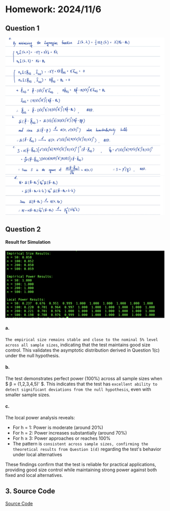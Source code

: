 <script type="text/javascript" src="http://cdn.mathjax.org/mathjax/latest/MathJax.js?config=TeX-AMS-MML_HTMLorMML"></script> <script type="text/x-mathjax-config"> MathJax.Hub.Config({ tex2jax: {inlineMath: [['$', '$']]}, messageStyle: "none" }); </script>

# Homework: 2024/11/6
## Question 1
<img src="./img/1-1.jpg" width="500" alt="Answer of 1-a">
<img src="./img/1-2.jpg" width="500" alt="Answer of 1-b">
<img src="./img/1-3.jpg" width="500" alt="Answer of 1-c">
<img src="./img/1-4.jpg" width="500" alt="Answer of 1-d">

<div style="page-break-after: always;"></div>

## Question 2
#### Result for Simulation
<img src="./img/result.png" width="500" alt="Result of Simulation">

#### a. 
`The empirical size remains stable and close to the nominal 5% level across all sample sizes`, indicating that the test maintains good size control. This validates the asymptotic distribution derived in Question 1(c) under the null hypothesis.

#### b.
The test demonstrates perfect power (100%) across all sample sizes when $ β = (1,2,3,4,5)' $. This indicates that the test has `excellent ability to detect significant deviations from the null hypothesis`, even with smaller sample sizes.

#### c. 
The local power analysis reveals:
- For h = 1: Power is moderate (around 20%)
- For h = 2: Power increases substantially (around 70%)
- For h ≥ 3: Power approaches or reaches 100%
- The pattern is `consistent across sample sizes, confirming the theoretical results from Question 1(d)` regarding the test's behavior under local alternatives

These findings confirm that the test is reliable for practical applications, providing good size control while maintaining strong power against both fixed and local alternatives.

## 3. Source Code
[Source Code](https://github.com/lin-1214/2024Econometric/blob/main/hw7/homework7.r)